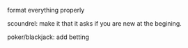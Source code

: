 format everything properly

scoundrel: 
make it that it asks if you are new at the begining. 

poker/blackjack: add betting
